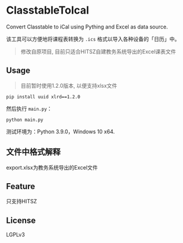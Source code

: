 # ClasstableToIcal
Convert Classtable to iCal using Pything and Excel as data source.

该工具可以方便地将课程表转换为 `.ics` 格式以导入各种设备的「日历」中。

> 修改自原项目, 目前只适合HITSZ自建教务系统导出的Excel课表文件

## Usage

> 目前暂时使用1.2.0版本, 以便支持xlsx文件

```shell
pip install uuid xlrd==1.2.0
```

然后执行 `main.py`：

```shell
python main.py
```

测试环境为：Python 3.9.0，Windows 10 x64.

## 文件中格式解释

export.xlsx为教务系统导出的Excel文件

## Feature

只支持HITSZ

## License

LGPLv3
